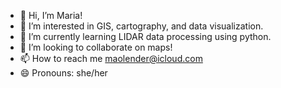 - 👋 Hi, I’m Maria!
- 👀 I’m interested in GIS, cartography, and data visualization.
- 🌱 I’m currently learning LIDAR data processing using python.
- 💞️ I’m looking to collaborate on maps!
- 📫 How to reach me maolender@icloud.com
- 😄 Pronouns: she/her

<!---
Maolender/Maolender is a ✨ special ✨ repository because its `README.md` (this file) appears on your GitHub profile.
You can click the Preview link to take a look at your changes.
--->
